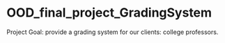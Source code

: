 # OOD_final_project_GradingSystem

Project Goal: provide a grading system for our clients: college professors.
